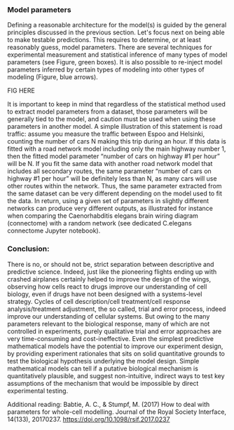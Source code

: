 ### Model parameters

Defining a reasonable architecture for the model(s) is guided by the general principles discussed in the previous section. Let's focus next on being able to make testable predictions. This requires to determine, or at least reasonably guess, model parameters. There are several techniques for experimental measurement and statistical inference of many types of model parameters (see Figure, green boxes). It is also possible to re-inject model parameters inferred by certain types of modeling into other types of modeling (Figure, blue arrows).

FIG HERE

It is important to keep in mind that regardless of the statistical method used to extract model parameters from a dataset, those parameters will be generally tied to the model, and caution must be used when using these parameters in another model. A simple illustration of this statement is road traffic: assume you measure the traffic between Espoo and Helsinki, counting the number of cars N making this trip during an hour. If this data is fitted with a road network model including only the main highway number 1, then the fitted model parameter “number of cars on highway #1 per hour” will be N. If you fit the same data with another road network model that includes all secondary routes, the same parameter “number of cars on highway #1 per hour” will be definitely less than N, as many cars will use other routes within the network. Thus, the same parameter extracted from the same dataset can be very different depending on the model used to fit the data. In return, using a given set of parameters in slightly different networks can produce very different outputs, as illustrated for instance when comparing the Caenorhabditis elegans brain wiring diagram (connectome) with a random network (see dedicated C.elegans connectome Jupyter notebook).  

### Conclusion:

There is no, or should not be, strict separation between descriptive and predictive science. Indeed, just like the pioneering flights ending up with crashed airplanes certainly helped to improve the design of the wings, observing how cells react to drugs improve our understanding of cell biology, even if drugs have not been designed with a systems-level strategy. Cycles of cell description/cell treatment/cell response analysis/treatment adjustment, the so called, trial and error process, indeed improve our understanding of cellular systems. But owing to the many parameters relevant to the biological response, many of which are not controlled in experiments, purely qualitative trial and error approaches are very time-consuming and cost-ineffective. Even the simplest predictive mathematical models have the potential to improve our experiment design, by providing experiment rationales that sits on solid quantitative grounds to test the biological hypothesis underlying the model design. Simple mathematical models can tell if a putative biological mechanism is quantitatively plausible, and suggest non-intuitive, indirect ways to test key assumptions of the mechanism that would be impossible by direct experimental testing. 


Additional reading: 
Babtie, A. C., & Stumpf, M. (2017)  How to deal with parameters for whole-cell modelling. Journal of the Royal Society Interface, 14(133), 20170237. https://doi.org/10.1098/rsif.2017.0237
